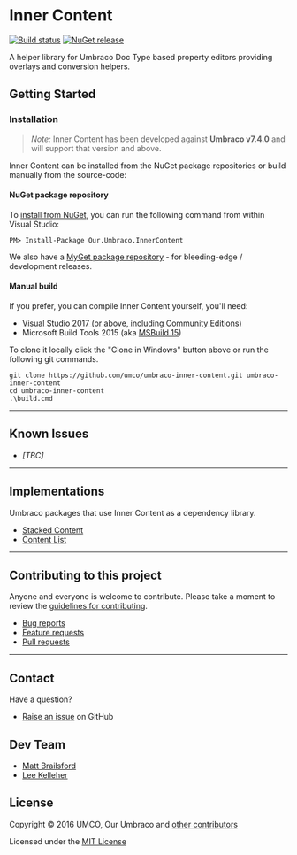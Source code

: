 # Inner Content

[![Build status](https://img.shields.io/appveyor/ci/UMCO/umbraco-inner-content.svg)](https://ci.appveyor.com/project/UMCO/umbraco-inner-content)
[![NuGet release](https://img.shields.io/nuget/v/Our.Umbraco.InnerContent.svg)](https://www.nuget.org/packages/Our.Umbraco.InnerContent)


A helper library for Umbraco Doc Type based property editors providing overlays and conversion helpers.

## Getting Started

### Installation

> *Note:* Inner Content has been developed against **Umbraco v7.4.0** and will support that version and above.

Inner Content can be installed from the NuGet package repositories or build manually from the source-code:

#### NuGet package repository

To [install from NuGet](https://www.nuget.org/packages/Our.Umbraco.InnerContent), you can run the following command from within Visual Studio:

	PM> Install-Package Our.Umbraco.InnerContent

We also have a [MyGet package repository](https://www.myget.org/gallery/umbraco-packages) - for bleeding-edge / development releases.

#### Manual build

If you prefer, you can compile  Inner Content yourself, you'll need:

* [Visual Studio 2017 (or above, including Community Editions)](https://www.visualstudio.com/downloads/)
* Microsoft Build Tools 2015 (aka [MSBuild 15](https://www.microsoft.com/en-us/download/details.aspx?id=48159))

To clone it locally click the "Clone in Windows" button above or run the following git commands.

	git clone https://github.com/umco/umbraco-inner-content.git umbraco-inner-content
	cd umbraco-inner-content
	.\build.cmd

---

## Known Issues

- _[TBC]_

---

## Implementations

Umbraco packages that use Inner Content as a dependency library.

- [Stacked Content](https://github.com/umco/umbraco-stacked-content)
- [Content List](https://github.com/umco/umbraco-content-list)

---

## Contributing to this project

Anyone and everyone is welcome to contribute. Please take a moment to review the [guidelines for contributing](CONTRIBUTING.md).

- [Bug reports](CONTRIBUTING.md#bugs)
- [Feature requests](CONTRIBUTING.md#features)
- [Pull requests](CONTRIBUTING.md#pull-requests)

---

## Contact

Have a question?

- [Raise an issue](https://github.com/umco/umbraco-inner-content/issues) on GitHub

## Dev Team

- [Matt Brailsford](https://github.com/mattbrailsford)
- [Lee Kelleher](https://github.com/leekelleher)

## License

Copyright &copy; 2016 UMCO, Our Umbraco and [other contributors](https://github.com/umco/umbraco-inner-content/graphs/contributors)

Licensed under the [MIT License](LICENSE.md)
